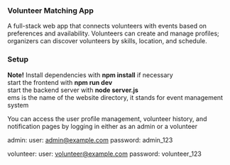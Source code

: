 ### Volunteer Matching App

A full-stack web app that connects volunteers with events based on preferences and availability. Volunteers can create and manage profiles; organizers can discover volunteers by skills, location, and schedule.


### Setup
**Note!** 
Install dependencies with **npm install** if necessary <br>
start the frontend with **npm run dev** <br>
start the backend server with **node server.js** <br>
ems is the name of the website directory, it stands for event management system

You can access the user profile management, volunteer history, and notification pages by logging in either as an admin or a volunteer

admin: user: admin@example.com password: admin_123

volunteer: user: volunteer@example.com password: volunteer_123
